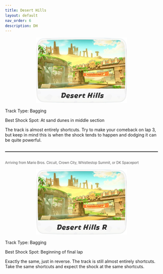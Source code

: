 ```yaml
---
title: Desert Hills
layout: default
nav_order: 6
description: DH
---
```


<p align="center">
  <img src="/assets/images/icon-desert-hills.png" alt="Desert Hills Icon" width="300"/>
</p>

Track Type: Bagging

Best Shock Spot: At sand dunes in middle section

The track is almost entirely shortcuts. Try to make your comeback on lap 3, but keep in mind this is when the shock tends to happen and dodging it can be quite powerful.

<hr style="border-top: 2px solid #7F7F7F; margin: 2em 0;">

<p style="font-size: 0.8em; color: #555; text-align: left;">
  Arriving from Mario Bros. Circuit, Crown City, Whistlestop Summit, or DK Spaceport
</p>

<p align="center">
  <img src="/assets/images/icon-desert-hills-r.png" alt="Desert Hills R Icon" width="300"/>
</p>

Track Type: Bagging

Best Shock Spot: Beginning of final lap

Exactly the same, just in reverse. The track is still almost entirely shortcuts. Take the same shortcuts and expect the shock at the same shortcuts.
